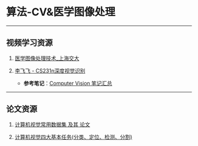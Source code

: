 # 算法-CV&医学图像处理
---
## 视频学习资源
1. [医学图像处理技术_上海交大](https://www.bilibili.com/video/av22569033/?p=2)

2. [李飞飞 - CS231n深度视觉识别](https://www.bilibili.com/video/av17204303)
    - **参考笔记**：[Computer Vision 笔记汇总](https://zhuanlan.zhihu.com/p/32165417)





----
## 论文资源
1. [计算机视觉常用数据集 及其 论文 ](http://rodrigob.github.io/are_we_there_yet/build/)

2. [计算机视觉四大基本任务(分类、定位、检测、分割)](https://zhuanlan.zhihu.com/p/31727402)